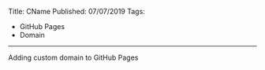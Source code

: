 Title: CName 
Published: 07/07/2019
Tags:
- GitHub Pages
- Domain

---

Adding custom domain to GitHub Pages
